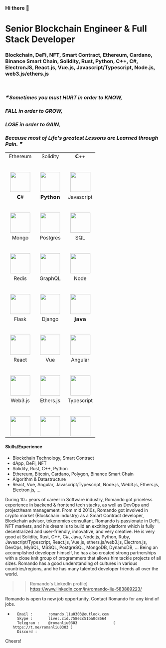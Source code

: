 ### Hi there 👋

# Senior Blockchain Engineer & Full Stack Developer

### Blockchain, DeFi, NFT, Smart Contract, Ethereum, Cardano, Binance Smart Chain, Solidity, Rust, Python, C++, C#, ElectronJS, React.js, Vue.js, Javascript/Typescript, Node.js, web3.js/ethers.js

<br/>

### <i> ❝ Sometimes you must HURT in order to KNOW, <br/>
### FALL in order to GROW, <br/>
### LOSE in order to GAIN, <br/>
### Because most of Life's greatest Lessons are Learned through Pain. ❞ </i>


<table align="center">
  <tbody>
    <tr valign="top">   
        <td width="33.3%" align="center">
          <span>Ethereum</span><br><br><br>
          <img height="64px" src="https://cdn.svgporn.com/logos/ethereum.svg">
        </td>      
        <td width="33.3%" align="center">
          <span>Solidity</span><br><br><br>
          <img height="64px" src="https://www.logosvgpng.com/wp-content/uploads/2018/10/solidity-logo-vector.png">
        </td>
        <td width="33.3%" align="center">
          <span>𝗖++</span><br><br><br>
          <img height="64px" src="https://cdn.svgporn.com/logos/c-plusplus.svg">
        </td>
      </tr>
    <tr valign="top">
      <td width="33.3%" align="center">
        <span>𝗖#</span><br><br><br>
        <img height="64px" src="https://cdn.svgporn.com/logos/c-sharp.svg">
      </td>
      <td width="33.3%" align="center">
        <span>𝗣𝘆𝘁𝗵𝗼𝗻</span><br><br><br>
        <img height="64px" src="https://cdn.svgporn.com/logos/python.svg">
      </td>
      <td width="33.3%" align="center">
        <span>Javascript</span><br><br><br>
        <img height="64px" src="https://cdn.svgporn.com/logos/javascript.svg">
      </td>
    </tr>  
    <tr valign="top">
      <td width="33.3%" align="center">
        <span>Mongo</span><br><br><br>
        <img height="64px" src="https://cdn.svgporn.com/logos/mongodb.svg">
      </td>
      <td width="33.3%" align="center">
        <span>Postgres</span><br><br><br>
        <img height="64px" src="https://cdn.svgporn.com/logos/postgresql.svg">
      </td>
      <td width="33.3%" align="center">
        <span>SQL</span><br><br><br>
        <img height="64px" src="https://cdn.svgporn.com/logos/mysql.svg">
      </td>
    </tr>
    <tr valign="top">
      <td width="33.3%" align="center">
        <span>Redis</span><br><br><br>
        <img height="64px" src="https://cdn.svgporn.com/logos/redis.svg">
      </td>
      <td width="33.3%" align="center">
        <span>GraphQL</span><br><br><br>
        <img height="64px" src="https://cdn.svgporn.com/logos/graphql.svg">
      </td>
      <td width="33.3%" align="center">
        <span>Node</span><br><br><br>
        <img height="64px" src="https://cdn.svgporn.com/logos/nodejs.svg">
      </td>
    </tr>
    <tr valign="top">
      <td width="33.3%" align="center">
        <span>Flask</span><br><br><br>
        <img height="64px" src="https://cdn.worldvectorlogo.com/logos/flask.svg">
      </td>
      <td width="33.3%" align="center">
        <span>Django</span><br><br><br>
        <img height="64px" src="https://cdn.svgporn.com/logos/django.svg">
      </td>
      <td width="33.3%" align="center">
        <span>𝗝𝗮𝘃𝗮</span><br><br><br>
        <img height="64px" src="https://cdn.svgporn.com/logos/java.svg">
      </td>
    </tr>
    <tr valign="top">      
      <td width="33.3%" align="center">
        <span>React</span><br><br><br>
        <img height="64px" src="https://cdn.svgporn.com/logos/react.svg">
      </td>
      <td width="33.3%" align="center">
        <span>Vue</span><br><br><br>
        <img height="64px" src="https://cdn.svgporn.com/logos/vue.svg">
      </td>
      <td width="33.3%" align="center">
        <span>Angular</span><br><br><br>
        <img height="64px" src="https://cdn.worldvectorlogo.com/logos/angular-icon.svg">
      </td>
    </tr>
    <tr valign="top">
      <td width="33.3%" align="center">
        <span>Web3.js</span><br><br><br>
        <img height="64px" src="https://c.gitcoin.co/web3-01.svg">
      </td>
      <td width="33.3%" align="center">
        <span>Ethers.js</span><br><br><br>
        <img height="64px" src="https://esp.ethereum.foundation/static/f8b753af4c23eb1e1c0896b62a37de8a/69585/ethers-js.png">
      </td>
      <td width="33.3%" align="center">
        <span>Typescript</span><br><br><br>
        <img height="64px" src="https://cdn.svgporn.com/logos/typescript-icon.svg">
      </td>
    </tr>
  </tbody>
</table>


#### Skills/Experience
- Blockchain Technology, Smart Contract
- dApp, DeFi, NFT
- Solidity, Rust, C++, Python
- Ethereum, Bitcoin, Cardano, Polygon, Binance Smart Chain
- Algorithm & Datastructure
- React, Vue, Angular, Javascript/Typescript, Node.js, Web3.js, Ethers.js, Electron.js, ...

During 10+ years of career in Software industry,  Romando got priceless experience in backend & frontend tech stacks, as well as DevOps and project/team management.
From mid 2010s, Romando got involved in crypto market (Blockchain industry) as a Smart Contract developer, Blockchain advisor, tokenomics consultant.
Romando is passionate in DeFi,  NFT markets,  and his dream is to build an exciting platform which is fully decentralized and user-friendly, innovative, and very creative.
He is very good at   Solidity, Rust, C++, C#, Java, Node.js, Python, Ruby, Javascript/Typescript, React.js, Vue.js,  ethers.js/web3.js, Electron.js,  DevOps,  MySQL, MSSQL, PostgreSQL, MongoDB, DynamoDB, ...
Being an accomplished developer himself, he has also created strong partnerships with a close knit group of programmers that allows him tackle projects of all sizes.
Romando has a good understanding of cultures in various countries/regions, and he has many talented developer friends all over the world.

>> Romando's LinkedIn profile]           
                     https://www.linkedin.com/in/romando-liu-583889223/


Romando is open to new job opportunity.
Contact Romando for any kind of jobs.
*       Email :       romando.liu0303@outlook.com
        Skype :       live:.cid.758ecc51ba0c8564
        Telegram :    @romanliu0303                (  https://t.me/romanliu0303 )
        Discord :     
       
Cheers!

